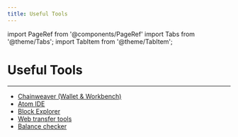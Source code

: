 ```yaml
---
title: Useful Tools
---
```


import PageRef from '@components/PageRef'
import Tabs from '@theme/Tabs';
import TabItem from '@theme/TabItem';

# Useful Tools

---

- [Chainweaver (Wallet & Workbench)](../../basics/chainweaver/chainweaver-user-guide/)
- [Atom IDE](atom-ide)
- [Block Explorer](https://explorer.chainweb.com/mainnet)
- [Web transfer tools](https://transfer.chainweb.com)
- [Balance checker](https://balance.chainweb.com)
